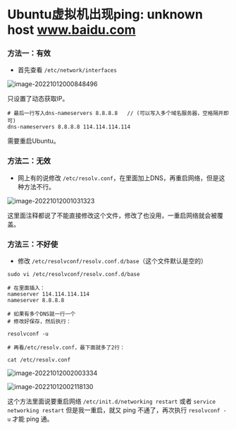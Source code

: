 # Ubuntu虚拟机出现ping: unknown host www.baidu.com

### 方法一：有效

- 首先查看 `/etc/network/interfaces`

![image-20221012000848496](D:\Typora\my_file\图片\image-20221012000848496.png)

只设置了动态获取IP。

```shell
# 最后一行写入dns-nameservers 8.8.8.8   // (可以写入多个域名服务器，空格隔开即可)
dns-nameservers 8.8.8.8 114.114.114.114
```

需要重启Ubuntu。

### 方法二：无效

- 网上有的说修改 `/etc/resolv.conf`，在里面加上DNS，再重启网络，但是这种方法不行。

![image-20221012001031323](D:\Typora\my_file\图片\image-20221012001031323.png)

这里面注释都说了不能直接修改这个文件，修改了也没用，一重启网络就会被覆盖。

### 方法三：不好使

- 修改 `/etc/resolvconf/resolv.conf.d/base`（这个文件默认是空的）

```shell
sudo vi /etc/resolvconf/resolv.conf.d/base

# 在里面插入：
nameserver 114.114.114.114
nameserver 8.8.8.8

# 如果有多个DNS就一行一个
# 修改好保存，然后执行：

resolvconf -u

# 再看/etc/resolv.conf，最下面就多了2行：

cat /etc/resolv.conf
```

![image-20221012002003334](D:\Typora\my_file\图片\image-20221012002003334.png)

![image-20221012002118130](D:\Typora\my_file\图片\image-20221012002118130.png)

这个方法里面说要重启网络 `/etc/init.d/networking restart` 或者 `service networking restart` 但是我一重启，就又 ping 不通了，再次执行 `resolvconf -u` 才能 ping 通。